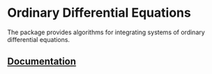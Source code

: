 # Ordinary Differential Equations

The package provides algorithms for integrating systems of ordinary differential
equations.

## [Documentation][doc]

[doc]: http://godoc.org/github.com/ready-steady/numeric/integration/ode
